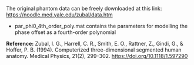 The original phantom data can be freely downloaded at this link: https://noodle.med.yale.edu/zubal/data.htm

* par_phi0_4th_order_poly.mat contains the parameters for modelling the phase offset as a fourth-order polynomial

**Reference:** Zubal, I. G., Harrell, C. R., Smith, E. O., Rattner, Z., Gindi, G., & Hoffer, P. B. (1994). Computerized three-dimensional segmented human anatomy. Medical Physics, 21(2), 299–302. https://doi.org/10.1118/1.597290
